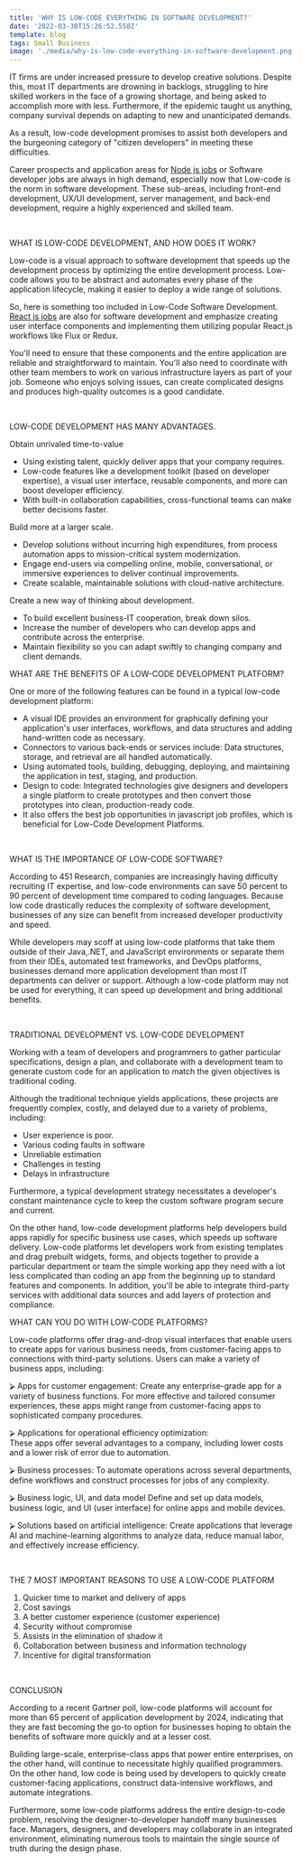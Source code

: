```yaml
---
title: 'WHY IS LOW-CODE EVERYTHING IN SOFTWARE DEVELOPMENT?'
date: '2022-03-30T15:26:52.558Z'
template: blog
tags: Small Business
image: './media/why-is-low-code-everything-in-software-development.png'
---
```


IT firms are under increased pressure to develop creative solutions. Despite this, most IT departments are drowning in backlogs, struggling to hire skilled workers in the face of a growing shortage, and being asked to accomplish more with less. Furthermore, if the epidemic taught us anything, company survival depends on adapting to new and unanticipated demands.

As a result, low-code development promises to assist both developers and the burgeoning category of "citizen developers" in meeting these difficulties.

Career prospects and application areas for <a href="https://javascript.works-hub.com/nodejs-jobs" target="_blank">Node js jobs</a> or Software developer jobs are always in high demand, especially now that Low-code is the norm in software development. These sub-areas, including front-end development, UX/UI development, server management, and back-end development, require a highly experienced and skilled team.

<Br>

<title-2>WHAT IS LOW-CODE DEVELOPMENT, AND HOW DOES IT WORK?</title-2>

Low-code is a visual approach to software development that speeds up the development process by optimizing the entire development process. Low-code allows you to be abstract and automates every phase of the application lifecycle, making it easier to deploy a wide range of solutions.

So, here is something too included in Low-Code Software Development. <a href="https://javascript.works-hub.com/react-jobs" target="_blank">React js jobs</a> are also for software development and emphasize creating user interface components and implementing them utilizing popular React.js workflows like Flux or Redux.

You'll need to ensure that these components and the entire application are reliable and straightforward to maintain. You'll also need to coordinate with other team members to work on various infrastructure layers as part of your job. Someone who enjoys solving issues, can create complicated designs and produces high-quality outcomes is a good candidate.

<Br>

<title-2>LOW-CODE DEVELOPMENT HAS MANY ADVANTAGES.</title-2>

<title-3>Obtain unrivaled time-to-value</title-3>

- Using existing talent, quickly deliver apps that your company requires.
- Low-code features like a development toolkit (based on developer expertise), a visual user interface, reusable components, and more can boost developer efficiency.
- With built-in collaboration capabilities, cross-functional teams can make better decisions faster.

<title-3>Build more at a larger scale.</title-3>

- Develop solutions without incurring high expenditures, from process automation apps to mission-critical system modernization.
- Engage end-users via compelling online, mobile, conversational, or immersive experiences to deliver continual improvements.
- Create scalable, maintainable solutions with cloud-native architecture.

<title-3>Create a new way of thinking about development.</title-3>

- To build excellent business-IT cooperation, break down silos.
- Increase the number of developers who can develop apps and contribute across the enterprise.
- Maintain flexibility so you can adapt swiftly to changing company and client demands.

<title-2>WHAT ARE THE BENEFITS OF A LOW-CODE DEVELOPMENT PLATFORM?</title-2>

One or more of the following features can be found in a typical low-code development platform:

- A visual IDE provides an environment for graphically defining your application's user interfaces, workflows, and data structures and adding hand-written code as necessary.
- Connectors to various back-ends or services include: Data structures, storage, and retrieval are all handled automatically.
- Using automated tools, building, debugging, deploying, and maintaining the application in test, staging, and production.
- Design to code: Integrated technologies give designers and developers a single platform to create prototypes and then convert those prototypes into clean, production-ready code.
- It also offers the best job opportunities in javascript job profiles, which is beneficial for Low-Code Development Platforms.

<Br>

<title-2>WHAT IS THE IMPORTANCE OF LOW-CODE SOFTWARE?</title-2>

According to 451 Research, companies are increasingly having difficulty recruiting IT expertise, and low-code environments can save 50 percent to 90 percent of development time compared to coding languages. Because low code drastically reduces the complexity of software development, businesses of any size can benefit from increased developer productivity and speed.

While developers may scoff at using low-code platforms that take them outside of their Java,.NET, and JavaScript environments or separate them from their IDEs, automated test frameworks, and DevOps platforms, businesses demand more application development than most IT departments can deliver or support. Although a low-code platform may not be used for everything, it can speed up development and bring additional benefits.

<Br>

<title-2>TRADITIONAL DEVELOPMENT VS. LOW-CODE DEVELOPMENT</title-2>

Working with a team of developers and programmers to gather particular specifications, design a plan, and collaborate with a development team to generate custom code for an application to match the given objectives is traditional coding.

Although the traditional technique yields applications, these projects are frequently complex, costly, and delayed due to a variety of problems, including:

- User experience is poor.
- Various coding faults in software
- Unreliable estimation
- Challenges in testing
- Delays in infrastructure

Furthermore, a typical development strategy necessitates a developer's constant maintenance cycle to keep the custom software program secure and current.

On the other hand, low-code development platforms help developers build apps rapidly for specific business use cases, which speeds up software delivery. Low-code platforms let developers work from existing templates and drag prebuilt widgets, forms, and objects together to provide a particular department or team the simple working app they need with a lot less complicated than coding an app from the beginning up to standard features and components. In addition, you'll be able to integrate third-party services with additional data sources and add layers of protection and compliance.

<title-2>WHAT CAN YOU DO WITH LOW-CODE PLATFORMS?</title-2>

Low-code platforms offer drag-and-drop visual interfaces that enable users to create apps for various business needs, from customer-facing apps to connections with third-party solutions. Users can make a variety of business apps, including:

<title-3>⮚  Apps for customer engagement:</title-3>
Create any enterprise-grade app for a variety of business functions. For more effective and tailored consumer experiences, these apps might range from customer-facing apps to sophisticated company procedures.

<title-3>⮚  Applications for operational efficiency optimization:</title-3>  
These apps offer several advantages to a company, including lower costs and a lower risk of error due to automation.

<title-3>⮚  Business processes:</title-3>
To automate operations across several departments, define workflows and construct processes for jobs of any complexity.

<title-3>⮚  Business logic, UI, and data model</title-3>
Define and set up data models, business logic, and UI (user interface) for online apps and mobile devices.

<title-3>⮚  Solutions based on artificial intelligence:</title-3> 
Create applications that leverage AI and machine-learning algorithms to analyze data, reduce manual labor, and effectively increase efficiency.

<Br>

<title-2>THE 7 MOST IMPORTANT REASONS TO USE A LOW-CODE PLATFORM</title-2>

1. Quicker time to market and delivery of apps
2. Cost savings
3. A better customer experience (customer experience)
4. Security without compromise
5. Assists in the elimination of shadow it
6. Collaboration between business and information technology
7. Incentive for digital transformation

<Br>

<title-2>CONCLUSION</title-2>

According to a recent Gartner poll, low-code platforms will account for more than 65 percent of application development by 2024, indicating that they are fast becoming the go-to option for businesses hoping to obtain the benefits of software more quickly and at a lesser cost.

Building large-scale, enterprise-class apps that power entire enterprises, on the other hand, will continue to necessitate highly qualified programmers. On the other hand, low code is being used by developers to quickly create customer-facing applications, construct data-intensive workflows, and automate integrations.

Furthermore, some low-code platforms address the entire design-to-code problem, resolving the designer-to-developer handoff many businesses face. Managers, designers, and developers may collaborate in an integrated environment, eliminating numerous tools to maintain the single source of truth during the design phase.